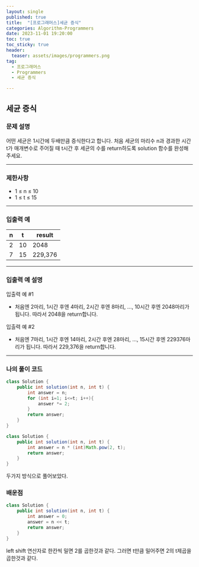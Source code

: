 ```yaml
---
layout: single
published: true
title:  "[프로그래머스]세균 증식"
categories: Algorithm-Programmers
date: 2023-11-01 19:20:00
toc: true
toc_sticky: true
header:
  teaser: assets/images/programmers.png
tag:   
  - 프로그래머스
  - Programmers
  - 세균 증식

---
```


## 세균 증식

### 문제 설명

어떤 세균은 1시간에 두배만큼 증식한다고 합니다. 처음 세균의 마리수 n과 경과한 시간 t가 매개변수로 주어질 때 t시간 후 세균의 수를 return하도록 solution 함수를 완성해주세요.

----------------

### 제한사항

* 1 ≤ n ≤ 10
* 1 ≤ t ≤ 15

----------------

### 입출력 예

|n	|t	|result|
|---|---|---|
|2	|10	|2048|
|7	|15	|229,376|

----------------

### 입출력 예 설명

입출력 예 #1  

* 처음엔 2마리, 1시간 후엔 4마리, 2시간 후엔 8마리, ..., 10시간 후엔 2048마리가 됩니다. 따라서 2048을 return합니다.
  

입출력 예 #2  

* 처음엔 7마리, 1시간 후엔 14마리, 2시간 후엔 28마리, ..., 15시간 후엔 229376마리가 됩니다. 따라서 229,376을 return합니다.
  
  

  

  

  

----------------

### 나의 풀이 코드

```java
class Solution {
    public int solution(int n, int t) {
        int answer = n;
        for (int i=1; i<=t; i++){
            answer *= 2;
        }
        return answer;
    }
}
```

```java
class Solution {
    public int solution(int n, int t) {
        int answer = n * (int)Math.pow(2, t);
        return answer;
    }
}
```
두가지 방식으로 풀어보았다.

### 배운점


```java
class Solution {
    public int solution(int n, int t) {
        int answer = 0;
        answer = n << t;
        return answer;
    }
}
```

left shift 연산자로 한칸씩 밀면 2를 곱한것과 같다.
그러면 t만큼 밀어주면 2의 t제곱을 곱한것과 같다.